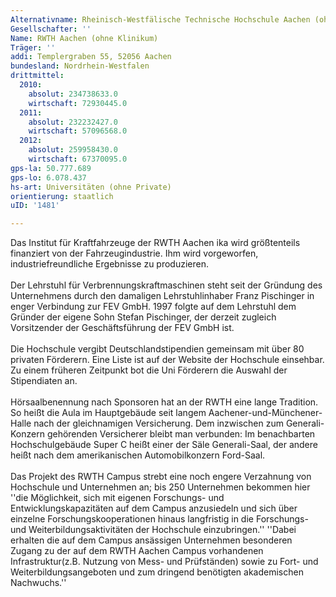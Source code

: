 ```yaml
---
Alternativname: Rheinisch-Westfälische Technische Hochschule Aachen (ohne Klinikum)
Gesellschafter: ''
Name: RWTH Aachen (ohne Klinikum)
Träger: ''
addi: Templergraben 55, 52056 Aachen
bundesland: Nordrhein-Westfalen
drittmittel:
  2010:
    absolut: 234738633.0
    wirtschaft: 72930445.0
  2011:
    absolut: 232232427.0
    wirtschaft: 57096568.0
  2012:
    absolut: 259958430.0
    wirtschaft: 67370095.0
gps-la: 50.777.689
gps-lo: 6.078.437
hs-art: Universitäten (ohne Private)
orientierung: staatlich
uID: '1481'

---
```

Das Institut für Kraftfahrzeuge der RWTH Aachen ika wird größtenteils finanziert von der Fahrzeugindustrie. Ihm wird vorgeworfen, industriefreundliche Ergebnisse zu produzieren.<br><br> Der Lehrstuhl für Verbrennungskraftmaschinen steht seit der Gründung des Unternehmens durch den damaligen Lehrstuhlinhaber Franz Pischinger in enger Verbindung zur FEV GmbH. 1997 folgte auf dem Lehrstuhl dem Gründer der eigene Sohn Stefan Pischinger, der derzeit zugleich Vorsitzender der Geschäftsführung der FEV GmbH ist.<br><br>Die Hochschule vergibt Deutschlandstipendien gemeinsam mit über 80 privaten Förderern. Eine Liste ist auf der Website der Hochschule einsehbar.<br>Zu einem früheren Zeitpunkt bot die Uni Förderern die Auswahl der Stipendiaten an.<br><br>Hörsaalbenennung nach Sponsoren hat an der RWTH eine lange Tradition. So heißt die Aula im Hauptgebäude seit langem Aachener-und-Münchener-Halle nach der gleichnamigen Versicherung. Dem inzwischen zum Generali-Konzern gehörenden Versicherer bleibt man verbunden: Im benachbarten Hochschulgebäude Super C heißt einer der Säle Generali-Saal, der andere heißt nach dem amerikanischen Automobilkonzern Ford-Saal. <br><br>Das Projekt des RWTH Campus strebt eine noch engere Verzahnung von Hochschule und Unternehmen an; bis 250 Unternehmen bekommen hier ''die Möglichkeit, sich mit eigenen Forschungs- und Entwicklungskapazitäten auf dem Campus anzusiedeln und sich über einzelne Forschungskooperationen hinaus langfristig in die Forschungs- und Weiterbildungsaktivitäten der Hochschule einzubringen.'' ''Dabei erhalten die auf dem Campus ansässigen Unternehmen besonderen Zugang zu der auf dem RWTH Aachen Campus vorhandenen Infrastruktur(z.B. Nutzung von Mess- und Prüfständen) sowie zu Fort- und Weiterbildungsangeboten und zum dringend benötigten akademischen Nachwuchs.''
